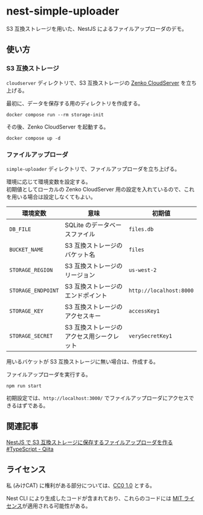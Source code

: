 nest-simple-uploader
====================

S3 互換ストレージを用いた、NestJS によるファイルアップローダのデモ。

## 使い方

### S3 互換ストレージ

`cloudserver` ディレクトリで、S3 互換ストレージの [Zenko CloudServer](https://github.com/scality/cloudserver) を立ち上げる。

最初に、データを保存する用のディレクトリを作成する。

```
docker compose run --rm storage-init
```

その後、Zenko CloudServer を起動する。

```
docker compose up -d
```

### ファイルアップローダ

`simple-uploader` ディレクトリで、ファイルアップローダを立ち上げる。

環境に応じて環境変数を設定する。  
初期値としてローカルの Zenko CloudServer 用の設定を入れているので、これを用いる場合は設定しなくてもよい。

|環境変数|意味|初期値|
|---|---|---|
|`DB_FILE`|SQLite のデータベースファイル|`files.db`|
|`BUCKET_NAME`|S3 互換ストレージのバケット名|`files`|
|`STORAGE_REGION`|S3 互換ストレージのリージョン|`us-west-2`|
|`STORAGE_ENDPOINT`|S3 互換ストレージのエンドポイント|`http://localhost:8000`|
|`STORAGE_KEY`|S3 互換ストレージのアクセスキー|`accessKey1`|
|`STORAGE_SECRET`|S3 互換ストレージのアクセス用シークレット|`verySecretKey1`|

用いるバケットが S3 互換ストレージに無い場合は、作成する。

ファイルアップローダを実行する。

```
npm run start
```

初期設定では、`http://localhost:3000/` でファイルアップローダにアクセスできるはずである。

## 関連記事

[NestJS で S3 互換ストレージに保存するファイルアップローダを作る #TypeScript - Qiita](https://qiita.com/mikecat_mixc/items/4ddda1244a551d1e7404)

## ライセンス

私 (みけCAT) に権利がある部分については、[CC0 1.0](https://creativecommons.org/publicdomain/zero/1.0/deed.ja) とする。

Nest CLI により生成したコードが含まれており、これらのコードには [MIT ライセンス](https://github.com/nestjs/nest/blob/master/LICENSE)が適用される可能性がある。
